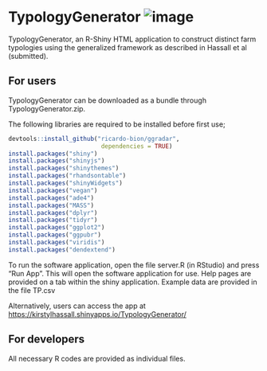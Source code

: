 # TypologyGenerator ![image](https://user-images.githubusercontent.com/41451354/224658201-33dd358b-c92d-42b7-9b17-040c3ce869d1.png)

TypologyGenerator, an R-Shiny HTML application to construct distinct farm typologies using the generalized framework as described in Hassall et al (submitted). 

## For users
TypologyGenerator can be downloaded as a bundle through TypologyGenerator.zip. 

The following libraries are required to be installed before first use;
```r
devtools::install_github("ricardo-bion/ggradar", 
                          dependencies = TRUE)
install.packages("shiny")
install.packages("shinyjs")
install.packages("shinythemes")
install.packages("rhandsontable")
install.packages("shinyWidgets")
install.packages("vegan")
install.packages("ade4")
install.packages("MASS")
install.packages("dplyr")
install.packages("tidyr")
install.packages("ggplot2")
install.packages("ggpubr")
install.packages("viridis") 
install.packages("dendextend")
```

To run the software application, open the file server.R (in RStudio) and press “Run App”. This will open the software application for use. Help pages are provided on a tab within the shiny application. Example data are provided in the file TP.csv

Alternatively, users can access the app at https://kirstylhassall.shinyapps.io/TypologyGenerator/

## For developers 
All necessary R codes are provided as individual files.
